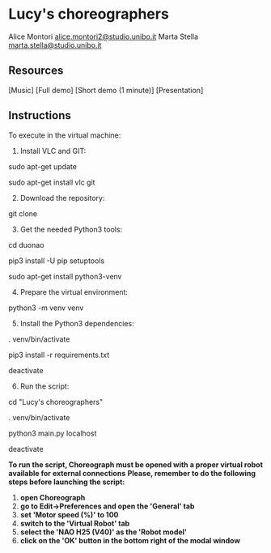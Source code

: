 # Lucy's choreographers
Alice Montori  alice.montori2@studio.unibo.it
Marta Stella   marta.stella@studio.unibo.it

## Resources
[Music]
[Full demo]
[Short demo (1 minute)]
[Presentation]

## Instructions
To execute in the virtual machine:
1. Install VLC and GIT:

sudo apt-get update

sudo apt-get install vlc git

2. Download the repository:

git clone 

3. Get the needed Python3 tools:

cd duonao

pip3 install -U pip setuptools

sudo apt-get install python3-venv

4. Prepare the virtual environment:

python3 -m venv venv

5. Install the Python3 dependencies:

. venv/bin/activate

pip3 install -r requirements.txt

deactivate

6. Run the script:

cd "Lucy's choreographers"

. venv/bin/activate

python3 main.py localhost <port>

deactivate

**To run the script, Choreograph must be opened with a proper virtual robot available for external connections**
**Please, remember to do the following steps before launching the script:**
  1. **open Choreograph**
  2. **go to Edit->Preferences and open the 'General' tab**
  3. **set 'Motor speed (%)' to 100**
  4. **switch to the 'Virtual Robot' tab**
  5. **select the 'NAO H25 (V40)' as the 'Robot model'**
  6. **click on the 'OK' button in the bottom right of the modal window**
